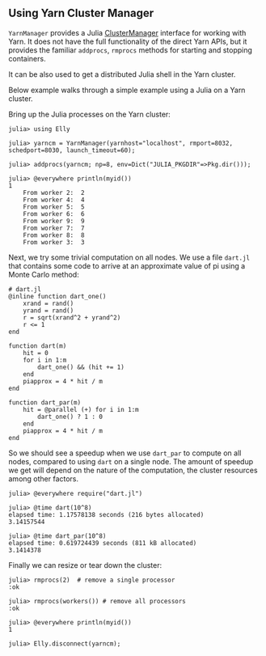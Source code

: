 ## Using Yarn Cluster Manager

`YarnManager` provides a Julia [ClusterManager](http://docs.julialang.org/en/latest/manual/parallel-computing/#clustermanagers) interface for 
working with Yarn. It does not have the full functionality of the direct Yarn APIs, but it provides the familiar `addprocs`, `rmprocs` methods 
for starting and stopping containers. 

It can be also used to get a distributed Julia shell in the Yarn cluster.

Below example walks through a simple example using a Julia on a Yarn cluster.

Bring up the Julia processes on the Yarn cluster:

````
julia> using Elly

julia> yarncm = YarnManager(yarnhost="localhost", rmport=8032, schedport=8030, launch_timeout=60);

julia> addprocs(yarncm; np=8, env=Dict("JULIA_PKGDIR"=>Pkg.dir()));

julia> @everywhere println(myid())
1
    From worker 2:  2
    From worker 4:  4
    From worker 5:  5
    From worker 6:  6
    From worker 9:  9
    From worker 7:  7
    From worker 8:  8
    From worker 3:  3
````

Next, we try some trivial computation on all nodes. We use a file `dart.jl` that contains some code to
arrive at an approximate value of pi using a Monte Carlo method:

````
# dart.jl
@inline function dart_one()
    xrand = rand()
    yrand = rand()
    r = sqrt(xrand^2 + yrand^2)
    r <= 1
end
 
function dart(m)
    hit = 0
    for i in 1:m
        dart_one() && (hit += 1)
    end
    piapprox = 4 * hit / m
end
 
function dart_par(m)
    hit = @parallel (+) for i in 1:m
        dart_one() ? 1 : 0
    end
    piapprox = 4 * hit / m
end
````

So we should see a speedup when we use `dart_par` to compute on all nodes, compared to using `dart` on a single node.
The amount of speedup we get will depend on the nature of the computation, the cluster resources among other factors.

````
julia> @everywhere require("dart.jl")

julia> @time dart(10^8)
elapsed time: 1.17578138 seconds (216 bytes allocated)
3.14157544

julia> @time dart_par(10^8)
elapsed time: 0.619724439 seconds (811 kB allocated)
3.1414378
````

Finally we can resize or tear down the cluster:

````
julia> rmprocs(2)  # remove a single processor
:ok

julia> rmprocs(workers()) # remove all processors
:ok

julia> @everywhere println(myid())
1

julia> Elly.disconnect(yarncm);
````
